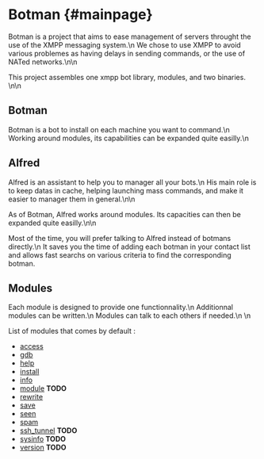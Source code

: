 Botman {#mainpage}
======

Botman is a project that aims to ease management of servers throught the use
of the XMPP messaging system.\n
We chose to use XMPP to avoid various problemes as having delays in sending commands,
or the use of NATed networks.\n\n

This project assembles one xmpp bot library, modules, and two binaries.
\n\n

## Botman

Botman is a bot to install on each machine you want to command.\n
Working around modules, its capabilities can be expanded quite easilly.\n

## Alfred

Alfred is an assistant to help you to manager all your bots.\n
His main role is to keep datas in cache, helping launching mass commands,
and make it easier to manager them in general.\n\n

As of Botman, Alfred works around modules. Its capacities can then be expanded
quite easilly.\n\n

Most of the time, you will prefer talking to Alfred instead of botmans directly.\n
It saves you the time of adding each botman in your contact list and allows fast searchs on
various criteria to find the corresponding botman.

## Modules

Each module is designed to provide one functionnality.\n
Additionnal modules can be written.\n
Modules can talk to each others if needed.\n
\n

List of modules that comes by default :
- [access](md_module_access.html)
- [gdb](md_module_gdb.html)
- [help](md_module_help.html)
- [install](md_module_install.html)
- [info](md_module_info.html)
- [module](md_module_module.html) **TODO**
- [rewrite](md_module_rewrite.html)
- [save](md_module_save.html)
- [seen](md_module_seen.html)
- [spam](md_module_spam.html)
- [ssh_tunnel](md_module_ssh_tunnel.html) **TODO**
- [sysinfo](md_module_sysinfo.html) **TODO**
- [version](md_module_version.html) **TODO**
